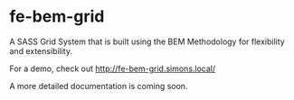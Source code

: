 fe-bem-grid
===========

A SASS Grid System that is built using the BEM Methodology for flexibility and extensibility.

For a demo, check out http://fe-bem-grid.simons.local/

A more detailed documentation is coming soon.

